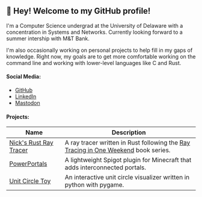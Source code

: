 ## 👋 Hey! Welcome to my GitHub profile!

I'm a Computer Science undergrad at the University of Delaware with a 
concentration in Systems and Networks. Currently looking forward to a summer
intership with M&T Bank. 

I'm also occasionally working on personal projects to help fill in my gaps of
knowledge. Right now, my goals are to get more comfortable working on the command
line and working with lower-level languages like C and Rust. 

#### Social Media:

- [GitHub](https://github.com/nsdigirolamo)
- [LinkedIn](https://www.linkedin.com/in/nsdigirolamo/)
- [Mastodon](https://hachyderm.io/@nsdigirolamo)

#### Projects:

| Name | Description |
|------|-------------|
| [Nick's Rust Ray Tracer](https://github.com/nsdigirolamo/nicks-ray-tracer) | A ray tracer written in Rust following the [Ray Tracing in One Weekend](https://raytracing.github.io/) book series.|
| [PowerPortals](https://github.com/nsdigirolamo/PowerPortals) | A lightweight Spigot plugin for Minecraft that adds interconnected portals.|
| [Unit Circle Toy](https://github.com/nsdigirolamo/pygame-unit-circle) | An interactive unit circle visualizer written in python with pygame. |
